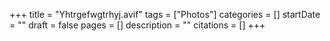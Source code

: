 +++
title = "Yhtrgefwgtrhyj.avif"
tags = ["Photos"]
categories = []
startDate = ""
draft = false
pages = []
description = ""
citations = []
+++
